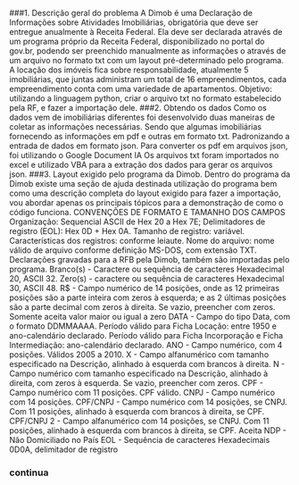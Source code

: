 ###1. Descrição geral do problema 
 A Dimob é uma Declaração de Informações sobre Atividades Imobiliárias, obrigatória 
que deve ser entregue anualmente à Receita Federal.
Ela deve ser declarada através de um programa próprio da Receita Federal, 
disponibilizado no portal do gov.br, podendo ser preenchido manualmente as 
informações o através de um arquivo no formato txt com um layout pré-determinado pelo 
programa.
A locação dos imóveis fica sobre responsabilidade, atualmente 5 imobiliárias, que juntas 
administram um total de 16 empreendimentos, cada empreendimento conta com uma 
variedade de apartamentos.
Objetivo: utilizando a linguagem python, criar o arquivo txt no formato estabelecido pela 
RF, e fazer a importação dele.
###2. Obtendo os dados
Como os dados vem de imobiliárias diferentes foi desenvolvido duas maneiras de coletar 
as informações necessárias.
Sendo que algumas imobiliárias fornecendo as informações em pdf e outras em formato 
txt.
Padronizando a entrada de dados em formato json.
Para converter os pdf em arquivos json, foi utilizando o Google Document IA
Os arquivos txt foram importados no excel e utilizado VBA para a extração dos dados para 
gerar os arquivos json.
###3. Layout exigido pelo programa da Dimob.
Dentro do programa da Dimob existe uma seção de ajuda destinada utilização do 
programa bem como uma descrição completa do layout exigido para fazer a importação, 
vou abordar apenas os principais tópicos para a demonstração de como o código 
funciona.
CONVENÇÕES DE FORMATO E TAMANHO DOS CAMPOS
Organização: Sequencial ASCII de Hex 20 a Hex 7E;
Delimitadores de registro (EOL): Hex 0D + Hex 0A.
Tamanho de registro: variável.
Características dos registros: conforme leiaute.
Nome do arquivo: nome válido de arquivo conforme definição MS-DOS, com extensão 
TXT.
Declarações gravadas para a RFB pela Dimob, também são importadas pelo programa.
Branco(s) - Caractere ou sequência de caracteres Hexadecimal 20, ASCII 32.
Zero(s) - caractere ou sequência de caracteres Hexadecimal 30, ASCII 48.
R$ - Campo numérico de 14 posições, onde as 12 primeiras posições são a parte inteira 
com zeros à esquerda; e as 2 últimas posições são a parte decimal com zeros à direita. Se 
vazio, preencher com zeros. Somente aceita valor maior ou igual a zero
DATA - Campo do tipo Data, com o formato DDMMAAAA. Período válido para Ficha 
Locação: entre 1950 e ano-calendário declarado. Período válido para Ficha Incorporação 
e Ficha Intermediação: ano-calendário declarado.
ANO - Campo numérico, com 4 posições. Válidos 2005 a 2010.
X - Campo alfanumérico com tamanho especificado na Descrição, alinhado à esquerda 
com brancos à direita.
N - Campo numérico com tamanho especificado na Descrição, alinhado à direita, com 
zeros à esquerda. Se vazio, preencher com zeros.
CPF - Campo numérico com 11 posições. CPF válido.
CNPJ - Campo numérico com 14 posições.
CPF/CNPJ - Campo numérico com 14 posições, se CNPJ. Com 11 posições, alinhado à 
esquerda com brancos à direita, se CPF.
CPF/CNPJ 2 - Campo alfanumérico com 14 posições, se CNPJ. Com 11 posições, alinhado 
à esquerda com brancos à direita, se CPF. Aceita NDP - Não Domiciliado no País
EOL - Sequência de caracteres Hexadecimais 0D0A, delimitador de registro

### continua
